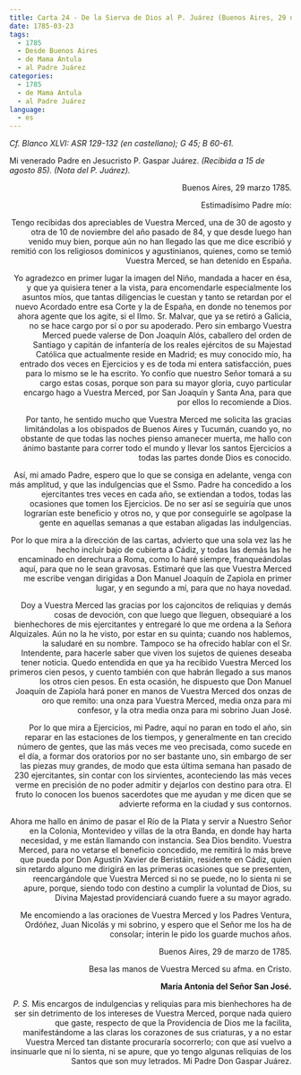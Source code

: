 ```yaml
---
title: Carta 24 - De la Sierva de Dios al P. Juárez (Buenos Aires, 29 de marzo de 1785).
date: 1785-03-23
tags:
  - 1785
  - Desde Buenos Aires
  - de Mama Antula
  - al Padre Juárez
categories:
  - 1785
  - de Mama Antula
  - al Padre Juárez
language:
  - es
---
```


_Cf. Blanco XLVI: ASR 129-132 (en castellano); G 45; B 60-61._

Mi venerado Padre en Jesucristo P. Gaspar Juárez. _(Recibida a 15 de agosto 85).
(Nota del P. Juárez)._

<div align="right">
Buenos Aires, 29 marzo 1785.
<div>

Estimadísimo Padre mío:

Tengo recibidas dos apreciables de Vuestra Merced, una de 30 de agosto y otra de 10 de noviembre del año pasado de 84, y que desde luego han venido muy bien, porque aún no han llegado las que me dice escribió y remitió con los religiosos dominicos y agustinianos, quienes, como se temió Vuestra Merced, se han detenido en España.

Yo agradezco en primer lugar la imagen del Niño, mandada a hacer en ésa, y que ya quisiera tener a la vista, para encomendarle especialmente los asuntos míos, que tantas diligencias le cuestan y tanto se retardan por el nuevo Acordado entre esa Corte y la de España, en donde no tenemos por ahora agente que los agite, si el Ilmo. Sr. Malvar, que ya se retiró a Galicia, no se hace cargo por sí o por su apoderado. Pero sin embargo Vuestra Merced puede valerse de Don Joaquín Alós, caballero del orden de Santiago y capitán de infantería de los reales ejércitos de su Majestad Católica que actualmente reside en Madrid; es muy conocido mío, ha entrado dos veces en Ejercicios y es de toda mi entera satisfacción, pues para lo mismo se le ha escrito. Yo confío que nuestro Señor tomará a su cargo estas cosas, porque son para su mayor gloria, cuyo particular encargo hago a Vuestra Merced, por San Joaquín y Santa Ana, para que por ellos lo recomiende a Dios.

Por tanto, he sentido mucho que Vuestra Merced me solicita las gracias limitándolas a los obispados de Buenos Aires y Tucumán, cuando yo, no obstante de que todas las noches pienso amanecer muerta, me hallo con ánimo bastante para correr todo el mundo y llevar los santos Ejercicios a todas las partes donde Dios es conocido.

Así, mi amado Padre, espero que lo que se consiga en adelante, venga con más amplitud, y que las indulgencias que el Ssmo. Padre ha concedido a los ejercitantes tres veces en cada año, se extiendan a todos, todas las ocasiones que tomen los Ejercicios. De no ser así se seguiría que unos lograrían este beneficio y otros no, y que por conseguirle se agolpase la gente en aquellas semanas a que estaban aligadas las indulgencias.

Por lo que mira a la dirección de las cartas, advierto que una sola vez las he hecho incluir bajo de cubierta a Cádiz, y todas las demás las he encaminado en derechura a Roma, como lo haré siempre, franqueándolas aquí, para que no le sean gravosas. Estimaré que las que Vuestra Merced me escribe vengan dirigidas a Don Manuel Joaquín de Zapiola en primer lugar, y en segundo a mí, para que no haya novedad.

Doy a Vuestra Merced las gracias por los cajoncitos de reliquias y demás cosas de devoción, con que luego que lleguen, obsequiaré a los bienhechores de mis ejercitantes y entregaré lo que me ordena a la Señora Alquizales. Aún no la he visto, por estar en su quinta; cuando nos hablemos, la saludaré en su nombre. Tampoco se ha ofrecido hablar con el Sr. Intendente, para hacerle saber que viven los sujetos de quienes deseaba tener noticia. Quedo entendida en que ya ha recibido Vuestra Merced los primeros cien pesos, y cuento también con que habrán llegado a sus manos los otros cien pesos. En esta  ocasión, he dispuesto que Don Manuel Joaquín de Zapiola hará poner en manos de Vuestra Merced dos onzas de oro que remito: una onza para Vuestra Merced, media onza para mi confesor, y la otra media onza para mi sobrino Juan José.

Por lo que mira a Ejercicios, mi Padre, aquí no paran en todo el año, sin reparar en las estaciones de los tiempos, y generalmente en tan crecido número de gentes, que las más veces me veo precisada, como sucede en el día, a formar dos oratorios por no ser bastante uno, sin embargo de ser las piezas muy grandes, de modo que esta última semana han pasado de 230 ejercitantes, sin contar con los sirvientes, aconteciendo las más veces verme en precisión de no poder admitir y dejarlos con destino para otra. El fruto lo conocen los buenos sacerdotes que me ayudan y me dicen que se advierte reforma en la ciudad y sus contornos.

Ahora me hallo en ánimo de pasar el Río de la Plata y servir a Nuestro Señor en la Colonia, Montevideo y villas de la otra Banda, en donde hay harta necesidad, y me están llamando con instancia. Sea Dios bendito. Vuestra Merced, para no vetarse el beneficio concedido, me remitirá lo más breve que pueda por Don Agustín Xavier de Beristáin, residente en Cádiz, quien sin retardo alguno me dirigirá en las primeras ocasiones que se presenten, reencargándole que Vuestra Merced si no se puede, no lo sienta ni se apure, porque, siendo todo con destino a cumplir la voluntad de Dios, su Divina Majestad providenciará cuando fuere a su mayor agrado.

Me encomiendo a las oraciones de Vuestra Merced y los Padres Ventura, Ordóñez, Juan Nicolás y mi sobrino, y espero que el Señor me los ha de consolar; ínterin le pido los guarde muchos años.

Buenos Aires, 29 de marzo de 1785.

Besa las manos de Vuestra Merced su afma. en Cristo.

**María Antonia del Señor San José.**

_P. S._ Mis encargos de indulgencias y reliquias para mis bienhechores ha de ser sin detrimento de los intereses de Vuestra Merced, porque nada quiero que gaste, respecto de que la Providencia de Dios me la facilita, manifestándome a las claras los corazones de sus criaturas, y a no estar Vuestra Merced tan distante procuraría socorrerlo; con que así vuelvo a insinuarle que ni lo sienta, ni se apure, que yo tengo algunas reliquias de los Santos que son muy letrados. Mi Padre Don Gaspar Juárez.
